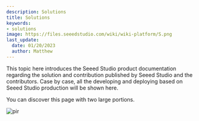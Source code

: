 ```yaml
---
description: Solutions
title: Solutions
keywords:
- solutions
image: https://files.seeedstudio.com/wiki/wiki-platform/S.png
last_update:
  date: 01/20/2023
  author: Matthew
---
```


This topic here introduces the Seeed Studio product documentation regarding the solution and contribution published by Seeed Studio and the contributors. Case by case, all the developing and deploying based on Seeed Studio production will be shown here.

You can discover this page with two large portions.

<p style={{textAlign: 'center'}}><img src="https://files.seeedstudio.com/wiki/wiki-platform/solution/solution.png" alt="pir" width={1000} height="auto" /></p>